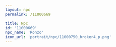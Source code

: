 ```yaml
---
layout: npc
permalink: /11000669

title: Npc
id: '11000669'
npc_name: 'Ronzo'
icon_url: 'portrait/npc/11000750_broker4_p.png'
---
```

